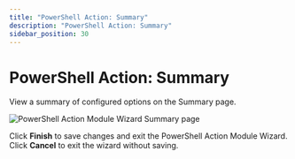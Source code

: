 ```yaml
---
title: "PowerShell Action: Summary"
description: "PowerShell Action: Summary"
sidebar_position: 30
---
```


# PowerShell Action: Summary

View a summary of configured options on the Summary page.

![PowerShell Action Module Wizard Summary page](/img/product_docs/accessanalyzer/12.0/admin/action/powershell/summary.webp)

Click **Finish** to save changes and exit the PowerShell Action Module Wizard. Click **Cancel** to
exit the wizard without saving.
